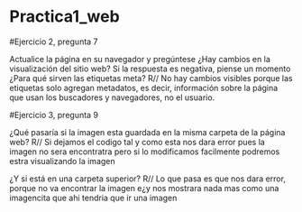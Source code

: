 # Practica1_web

#Ejercicio 2, pregunta 7

Actualice la página en su navegador y pregúntese ¿Hay cambios en la visualización del sitio web? Si la
respuesta es negativa, piense un momento ¿Para qué sirven las etiquetas meta?
R// No hay cambios visibles porque las etiquetas <meta> solo agregan metadatos, es decir, información sobre la página que usan los buscadores y navegadores, no el usuario.


#Ejercicio 3, pregunta 9

 ¿Qué pasaría si la imagen esta guardada en la misma carpeta de la página web? 
R//  Si dejamos el codigo tal y como esta nos dara error pues la imagen no sera encontratra pero si lo modificamos facilmente podremos estra visualizando la imagen 

 ¿Y si está en una carpeta superior?
 R// Lo que pasa es que nos dara error, porque no va encontrar la imagen e¿y nos mostrara nada mas como una imagencita que ahi tendria que ir una imagen 
